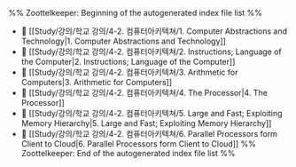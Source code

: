 %% Zoottelkeeper: Beginning of the autogenerated index file list  %%
- 📄 [[Study/강의/학교 강의/4-2. 컴퓨터아키텍쳐/1. Computer Abstractions and Technology|1. Computer Abstractions and Technology]]
- 📄 [[Study/강의/학교 강의/4-2. 컴퓨터아키텍쳐/2. Instructions; Language of the Computer|2. Instructions; Language of the Computer]]
- 📄 [[Study/강의/학교 강의/4-2. 컴퓨터아키텍쳐/3. Arithmetic for Computers|3. Arithmetic for Computers]]
- 📄 [[Study/강의/학교 강의/4-2. 컴퓨터아키텍쳐/4. The Processor|4. The Processor]]
- 📄 [[Study/강의/학교 강의/4-2. 컴퓨터아키텍쳐/5. Large and Fast; Exploiting Memory Hierarchy|5. Large and Fast; Exploiting Memory Hierarchy]]
- 📄 [[Study/강의/학교 강의/4-2. 컴퓨터아키텍쳐/6. Parallel Processors form Client to Cloud|6. Parallel Processors form Client to Cloud]]
%% Zoottelkeeper: End of the autogenerated index file list  %%
